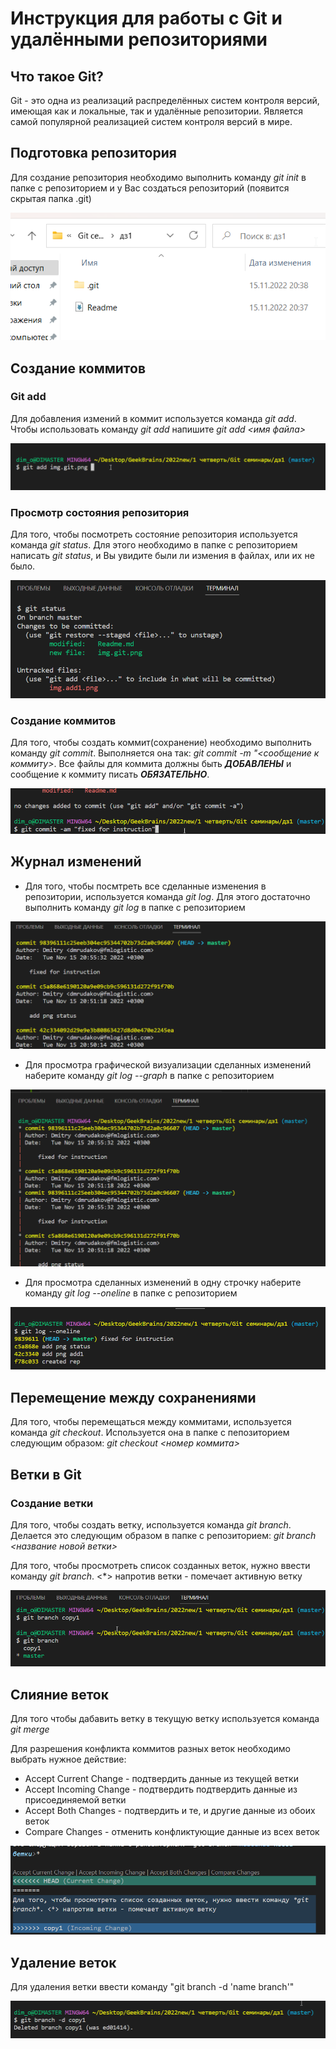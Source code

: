 # Инструкция для работы с Git и удалёнными репозиториями

## Что такое Git?
Git - это одна из реализаций распределённых систем контроля версий, имеющая как и локальные, так и удалённые репозитории. Является самой популярной реализацией систем контроля версий в мире.
## Подготовка репозитория
Для создание репозитория необходимо выполнить команду *git init*  в папке с репозиторием и у Вас создаться репозиторий (появится скрытая папка .git)

![скрытая папка git](img.git.png)

## Создание коммитов

### Git add
Для добавления измений в коммит используется команда *git add*. Чтобы использовать команду *git add* напишите *git add <имя файла>*

![скрин add1](img.add1.png)

### Просмотр состояния репозитория
Для того, чтобы посмотреть состояние репозитория используется команда *git status*. Для этого необходимо в папке с репозиторием написать *git status*, и Вы увидите были ли измения в файлах, или их не было.

![скрин status](git.status1.png)

### Создание коммитов
Для того, чтобы создать коммит(сохранение) необходимо выполнить команду *git commit*. Выполняется она так: *git commit -m "<сообщение к коммиту>*. Все файлы для коммита должны быть ***ДОБАВЛЕНЫ*** и сообщение к коммиту писать ***ОБЯЗАТЕЛЬНО***.

![скрин commit](git.commit1.png)

## Журнал изменений
* Для того, чтобы посмтреть все сделанные изменения в репозитории, используется команда *git log*. Для этого достаточно выполнить команду *git log* в папке с репозиторием

![скрин log1](git.log1.png)

* Для просмотра графической визуализации сделанных изменений наберите команду *git log --graph* в папке с репозиторием

![скрин log2](git.log2.png)

* Для просмотра сделанных изменений в одну строчку наберите команду *git log --oneline* в папке с репозиторием

![скрин log3](git.log3.png)

## Перемещение между сохранениями
Для того, чтобы перемещаться между коммитами, используется команда *git checkout*. Используется она в папке с пепозиторием следующим образом: *git checkout <номер коммита>*

## Ветки в Git

### Создание ветки

Для того, чтобы создать ветку, используется команда *git branch*. Делается это следующим образом в папке с репозиторием: *git branch <название новой ветки>*

Для того, чтобы просмотреть список созданных веток, нужно ввести команду *git branch*. <*> напротив ветки - помечает активную ветку

![скрин branch](git.branch.png)

## Слияние веток

Для того чтобы дабавить ветку в текущую ветку используется команда *git merge <name branch>*

Для разрешения конфликта коммитов разных веток необходимо выбрать нужное действие:
* Accept Current Change - подтвердить  данные из текущей ветки
* Accept Incoming Change - подтвердить подтвердить данные из присоединяемой ветки
* Accept Both Changes - подтвердить и те, и другие данные из обоих веток
* Compare Changes - отменить конфликтующие данные из всех веток

![скрин conflict](git.conflict.png)

## Удаление веток
Для удаления ветки ввести команду "git branch -d 'name branch'"

![скрин conflict](git.deletedbranch.png)
